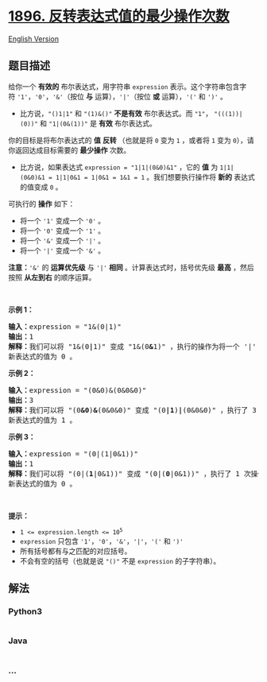 # [1896. 反转表达式值的最少操作次数](https://leetcode-cn.com/problems/minimum-cost-to-change-the-final-value-of-expression)

[English Version](https://github.com/yanglr/leetcode-ac/blob/master/assets/1800-1899/1896.Minimum%20Cost%20to%20Change%20the%20Final%20Value%20of%20Expression/README_EN.md)

## 题目描述

<!-- 这里写题目描述 -->

<p>给你一个 <strong>有效的</strong> 布尔表达式，用字符串 <code>expression</code> 表示。这个字符串包含字符 <code>'1'</code>，<code>'0'</code>，<code>'&amp;'</code>（按位 <strong>与</strong> 运算），<code>'|'</code>（按位 <strong>或</strong> 运算），<code>'('</code> 和 <code>')'</code> 。</p>

<ul>
	<li>比方说，<code>"()1|1"</code> 和 <code>"(1)&amp;()"</code> <strong>不是有效</strong> 布尔表达式。而 <code>"1"</code>， <code>"(((1))|(0))"</code> 和 <code>"1|(0&amp;(1))"</code> 是 <strong>有效</strong> 布尔表达式。</li>
</ul>

<p>你的目标是将布尔表达式的 <strong>值</strong> <strong>反转 </strong>（也就是将 <code>0</code> 变为 <code>1</code> ，或者将 <code>1</code> 变为 <code>0</code>），请你返回达成目标需要的 <strong>最少操作</strong> 次数。</p>

<ul>
	<li>比方说，如果表达式 <code>expression = "1|1|(0&amp;0)&amp;1"</code> ，它的 <strong>值</strong> 为 <code>1|1|(0&amp;0)&amp;1 = 1|1|0&amp;1 = 1|0&amp;1 = 1&amp;1 = 1</code> 。我们想要执行操作将 <strong>新的</strong> 表达式的值变成 <code>0</code> 。</li>
</ul>

<p>可执行的 <strong>操作</strong> 如下：</p>

<ul>
	<li>将一个 <code>'1'</code> 变成一个 <code>'0'</code> 。</li>
	<li>将一个 <code>'0'</code> 变成一个 <code>'1'</code> 。</li>
	<li>将一个 <code>'&amp;'</code> 变成一个 <code>'|'</code> 。</li>
	<li>将一个 <code>'|'</code> 变成一个 <code>'&amp;'</code> 。</li>
</ul>

<p><strong>注意：</strong><code>'&amp;'</code> 的 <strong>运算优先级</strong> 与 <code>'|'</code> <strong>相同</strong> 。计算表达式时，括号优先级 <strong>最高</strong> ，然后按照 <strong>从左到右</strong> 的顺序运算。</p>

<p> </p>

<p><strong>示例 1：</strong></p>

<pre><b>输入：</b>expression = "1&amp;(0|1)"
<b>输出：</b>1
<b>解释：</b>我们可以将 "1&amp;(0<strong>|</strong>1)" 变成 "1&amp;(0<strong>&amp;</strong>1)" ，执行的操作为将一个 '|' 变成一个 '&amp;' ，执行了 1 次操作。
新表达式的值为 0 。
</pre>

<p><strong>示例 2：</strong></p>

<pre><b>输入：</b>expression = "(0&amp;0)&amp;(0&amp;0&amp;0)"
<b>输出：</b>3
<b>解释：</b>我们可以将 "(0<strong>&amp;0</strong>)<strong>&amp;</strong>(0&amp;0&amp;0)" 变成 "(0<strong>|1</strong>)<strong>|</strong>(0&amp;0&amp;0)" ，执行了 3 次操作。
新表达式的值为 1 。
</pre>

<p><strong>示例 3：</strong></p>

<pre><b>输入：</b>expression = "(0|(1|0&amp;1))"
<b>输出：</b>1
<b>解释：</b>我们可以将 "(0|(<strong>1</strong>|0&amp;1))" 变成 "(0|(<strong>0</strong>|0&amp;1))" ，执行了 1 次操作。
新表达式的值为 0 。</pre>

<p> </p>

<p><strong>提示：</strong></p>

<ul>
	<li><code>1 &lt;= expression.length &lt;= 10<sup>5</sup></code></li>
	<li><code>expression</code> 只包含 <code>'1'</code>，<code>'0'</code>，<code>'&amp;'</code>，<code>'|'</code>，<code>'('</code> 和 <code>')'</code></li>
	<li>所有括号都有与之匹配的对应括号。</li>
	<li>不会有空的括号（也就是说 <code>"()"</code> 不是 <code>expression</code> 的子字符串）。</li>
</ul>

## 解法

<!-- 这里可写通用的实现逻辑 -->

<!-- tabs:start -->

### **Python3**

<!-- 这里可写当前语言的特殊实现逻辑 -->

```python

```

### **Java**

<!-- 这里可写当前语言的特殊实现逻辑 -->

```java

```

### **...**

```

```

<!-- tabs:end -->
